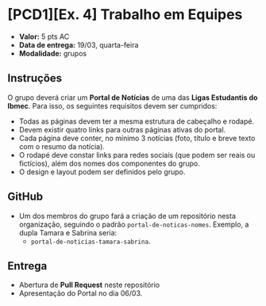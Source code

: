 # [PCD1][Ex. 4] Trabalho em Equipes

- **Valor:** 5 pts AC
- **Data de entrega:** 19/03, quarta-feira
- **Modalidade:** grupos

## Instruções

O grupo deverá criar um **Portal de Notícias** de uma das **Ligas Estudantis do Ibmec**. Para isso, os seguintes requisitos devem ser cumpridos:

- Todas as páginas devem ter a mesma estrutura de cabeçalho e rodapé.
- Devem existir quatro links para outras páginas ativas do portal.
- Cada página deve conter, no mínimo 3 notícias (foto, título e breve texto com o resumo da notícia).
- O rodapé deve constar links para redes sociais (que podem ser reais ou fictícios), além dos nomes dos componentes do grupo.
- O design e layout podem ser definidos pelo grupo.

## GitHub

- Um dos membros do grupo fará a criação de um repositório nesta organização, seguindo o padrão `portal-de-noticas-nomes`. Exemplo, a dupla Tamara e Sabrina seria:
  - `portal-de-noticias-tamara-sabrina`.

## Entrega

- Abertura de **Pull Request** neste repositório
- Apresentação do Portal no dia 06/03.
